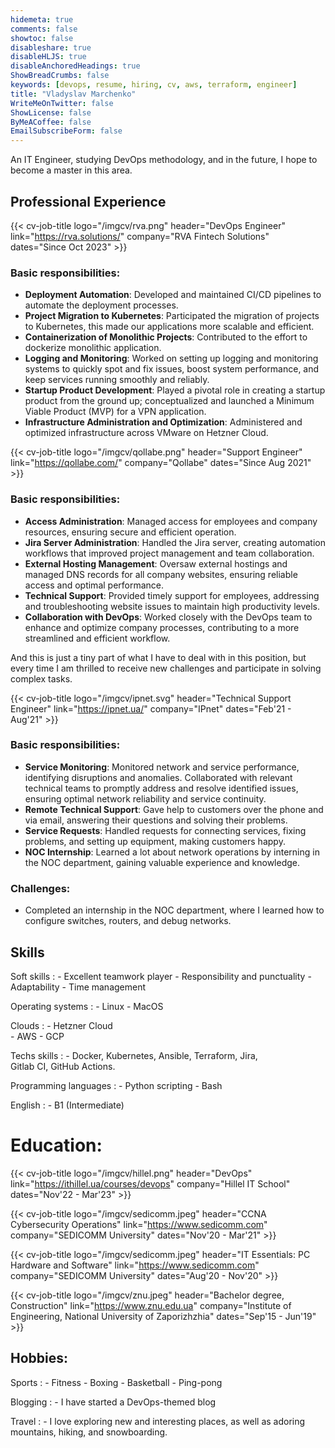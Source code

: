 ```yaml
---
hidemeta: true
comments: false
showtoc: false
disableshare: true
disableHLJS: true
disableAnchoredHeadings: true
ShowBreadCrumbs: false
keywords: [devops, resume, hiring, cv, aws, terraform, engineer]
title: "Vladyslav Marchenko"
WriteMeOnTwitter: false
ShowLicense: false
ByMeACoffee: false
EmailSubscribeForm: false
---
```


An IT Engineer, studying DevOps methodology, and in the future, I hope to become a master in this area.

## Professional Experience
{{< cv-job-title 
logo="/imgcv/rva.png" 
header="DevOps Engineer" 
link="https://rva.solutions/"
company="RVA Fintech Solutions" 
dates="Since Oct 2023" >}}

### Basic responsibilities:
- **Deployment Automation**: Developed and maintained CI/CD pipelines to automate the deployment processes.
- **Project Migration to Kubernetes**: Participated the migration of projects to Kubernetes, this made our applications more scalable and efficient.
- **Containerization of Monolithic Projects**: Contributed to the effort to dockerize monolithic application.
- **Logging and Monitoring**: Worked on setting up logging and monitoring systems to quickly spot and fix issues, boost system performance, and keep services running smoothly and reliably.
- **Startup Product Development**: Played a pivotal role in creating a startup product from the ground up; conceptualized and launched a Minimum Viable Product (MVP) for a VPN application.
- **Infrastructure Administration and Optimization**: Administered and optimized infrastructure across VMware on Hetzner Cloud.



{{< cv-job-title 
logo="/imgcv/qollabe.png" 
header="Support Engineer" 
link="https://qollabe.com/"
company="Qollabe" 
dates="Since Aug 2021" >}}

### Basic responsibilities:
- **Access Administration**: Managed access for employees and company resources, ensuring secure and efficient operation.
- **Jira Server Administration**: Handled the Jira server, creating automation workflows that improved project management and team collaboration.
- **External Hosting Management**: Oversaw external hostings and managed DNS records for all company websites, ensuring reliable access and optimal performance.
- **Technical Support**: Provided timely support for employees, addressing and troubleshooting website issues to maintain high productivity levels.
- **Collaboration with DevOps**: Worked closely with the DevOps team to enhance and optimize company processes, contributing to a more streamlined and efficient workflow.

And this is just a tiny part of what I have to deal with in this position, but every time I am thrilled to receive new challenges and participate in solving complex tasks.


{{< cv-job-title 
logo="/imgcv/ipnet.svg" 
header="Technical Support Engineer" 
link="https://ipnet.ua/"
company="IPnet" 
dates="Feb'21 - Aug'21" >}}

### Basic responsibilities:
- **Service Monitoring**: Monitored network and service performance, identifying disruptions and anomalies. Collaborated with relevant technical teams to promptly address and resolve identified issues, ensuring optimal network reliability and service continuity.
- **Remote Technical Support**: Gave help to customers over the phone and via email, answering their questions and solving their problems.
- **Service Requests**: Handled requests for connecting services, fixing problems, and setting up equipment, making customers happy.
- **NOC Internship**: Learned a lot about network operations by interning in the NOC department, gaining valuable experience and knowledge.

### Challenges:

- Completed an internship in the NOC department, where I learned how to configure switches, routers, and debug networks.

## Skills
Soft skills
:   - Excellent teamwork player
    - Responsibility and punctuality
    - Adaptability
    - Time management

Operating systems
:   - Linux
    - MacOS

Clouds
:   - Hetzner Cloud  
    - AWS
    - GCP

Techs skills
:   - Docker, Kubernetes, Ansible, Terraform, Jira,\
    Gitlab CI, GitHub Actions.

Programming languages
:   - Python scripting
    - Bash

English
:   - B1 (Intermediate)

# Education:

{{< cv-job-title 
logo="/imgcv/hillel.png" 
header="DevOps" 
link="https://ithillel.ua/courses/devops"
company="Hillel IT School" 
dates="Nov'22 - Mar'23" >}}

{{< cv-job-title 
logo="/imgcv/sedicomm.jpeg" 
header="CCNA Cybersecurity Operations" 
link="https://www.sedicomm.com"
company="SEDICOMM University" 
dates="Nov'20 - Mar'21" >}}

{{< cv-job-title 
logo="/imgcv/sedicomm.jpeg" 
header="IT Essentials: PC Hardware and Software" 
link="https://www.sedicomm.com"
company="SEDICOMM University" 
dates="Aug'20 - Nov'20" >}}

{{< cv-job-title 
logo="/imgcv/znu.jpeg" 
header="Bachelor degree, Construction" 
link="https://www.znu.edu.ua"
company="Institute of Engineering, National University of Zaporizhzhia" 
dates="Sep'15 - Jun'19" >}}

## Hobbies:

Sports
:   - Fitness
    - Boxing
    - Basketball
    - Ping-pong

Blogging
:   - I have started a DevOps-themed blog

Travel
:   - I love exploring new and interesting places, as well as adoring mountains, hiking, and snowboarding.

    

